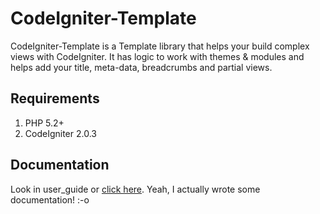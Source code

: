 # CodeIgniter-Template

CodeIgniter-Template is a Template library that helps your build complex views with CodeIgniter.
It has logic to work with themes & modules and helps add your title, meta-data, breadcrumbs and partial views.


## Requirements

1. PHP 5.2+
2. CodeIgniter 2.0.3

## Documentation

Look in user_guide or <a href="http://philsturgeon.co.uk/demos/codeigniter-template/user_guide/">click here</a>.
Yeah, I actually wrote some documentation! :-o